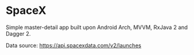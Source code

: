 # SpaceX
Simple master-detail app built upon Android Arch, MVVM, RxJava 2 and Dagger 2.

Data source: https://api.spacexdata.com/v2/launches
